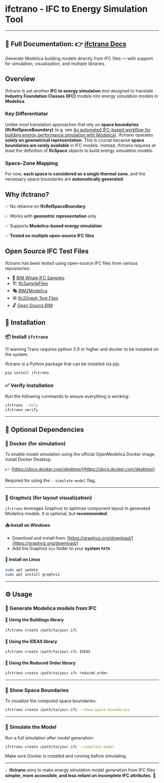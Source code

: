 # ifctrano - IFC to Energy Simulation Tool

---
📖 **Full Documentation:** 👉 [ifctrano Docs](https://andoludo.github.io/ifctrano/) 
---

Generate Modelica building models directly from IFC files — with support for simulation, visualization, and multiple libraries.

## Overview
ifctrano is yet another **IFC to energy simulation** tool designed to translate **Industry Foundation Classes (IFC)** models into energy simulation models in **Modelica**.

### Key Differentiator
Unlike most translation approaches that rely on **space boundaries (IfcRelSpaceBoundary)** (e.g. see [An automated IFC-based workflow for building energy performance simulation with Modelica](https://www.sciencedirect.com/science/article/abs/pii/S0926580517308282)), ifctrano operates **solely on geometrical representation**. This is crucial because **space boundaries are rarely available** in IFC models. Instead, ifctrano requires at least the definition of **IfcSpace** objects to build energy simulation models.

### Space-Zone Mapping
For now, **each space is considered as a single thermal zone**, and the necessary space boundaries are **automatically generated**.

## Why ifctrano?
✅ No reliance on **IfcRelSpaceBoundary**

✅ Works with **geometric representation** only

✅ Supports **Modelica-based energy simulation**

✅ **Tested on multiple open-source IFC files**


## Open Source IFC Test Files
ifctrano has been tested using open-source IFC files from various repositories:

- 🐋 [BIM Whale IFC Samples](https://github.com/andrewisen/bim-whale-ifc-samples)
- 🏗️ [IfcSampleFiles](https://github.com/youshengCode/IfcSampleFiles)
- 🎭 [BIM2Modelica](https://github.com/UdK-VPT/BIM2Modelica/tree/master/IFC/IFC2X3/UdKB_Unit_Test_Cases)
- 🕸️ [Ifc2Graph Test Files](https://github.com/JBjoernskov/Ifc2Graph/tree/main/test_ifc_files)
- 🔓 [Open Source BIM](https://github.com/opensourceBIM)

## 🚀 Installation

### 📦 Install `ifctrano`

!!! warning
    Trano requires python 3.9 or higher and docker to be installed on the system.
            

ifctrano is a Python package that can be installed via pip.

```bash
pip install ifctrano
```

### ✅ Verify Installation

Run the following commands to ensure everything is working:

```bash
ifctrano --help
ifctrano verify
```

---

## 🔧 Optional Dependencies

### 🐳 Docker (for simulation)

To enable model simulation using the official OpenModelica Docker image, install Docker Desktop:

👉 [https://docs.docker.com/desktop/](https://docs.docker.com/desktop/)

Required for using the `--simulate-model` flag.

---

### 🧠 Graphviz (for layout visualization)

`ifctrano` leverages Graphviz to optimize component layout in generated Modelica models. It is optional, but **recommended**.

#### 📥 Install on Windows

- Download and install from: [https://graphviz.org/download/](https://graphviz.org/download/)
- Add the Graphviz `bin` folder to your **system `PATH`**.

#### 🐧 Install on Linux

```bash
sudo apt update
sudo apt install graphviz
```

---

## ⚙️ Usage

### 📁 Generate Modelica models from IFC

#### 🏢 Using the **Buildings** library

```bash
ifctrano create /path/to/your.ifc
```

#### 🏫 Using the **IDEAS** library

```bash
ifctrano create /path/to/your.ifc IDEAS
```

#### 🧮 Using the **Reduced Order** library

```bash
ifctrano create /path/to/your.ifc reduced_order
```

---

### 🧱 Show Space Boundaries

To visualize the computed space boundaries:

```bash
ifctrano create /path/to/your.ifc --show-space-boundaries
```

---

### 🔁 Simulate the Model

Run a full simulation after model generation:

```bash
ifctrano create /path/to/your.ifc --simulate-model
```

Make sure Docker is installed and running before simulating.

---
💡 **ifctrano** aims to make energy simulation model generation from IFC files **simpler, more accessible, and less reliant on incomplete IFC attributes**. 🚀

